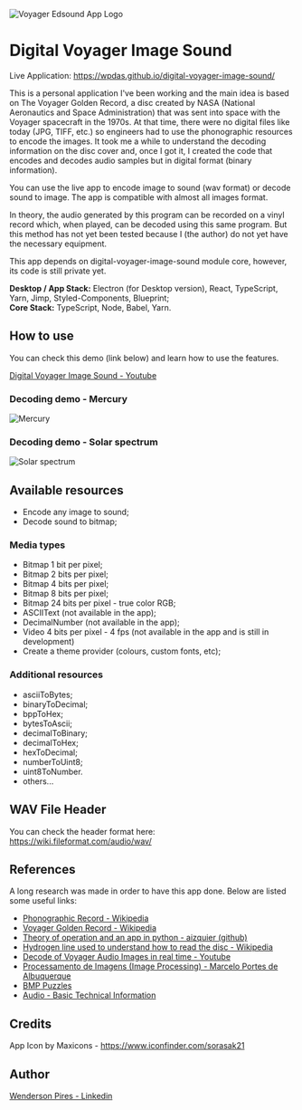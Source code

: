 ![Voyager Edsound App Logo](https://wendersonpdas-public-github-files.s3-us-west-2.amazonaws.com/voyager_edsound_app_icon.png 'Voyager Edsound App Logo')

# Digital Voyager Image Sound

Live Application: https://wpdas.github.io/digital-voyager-image-sound/

This is a personal application I've been working and the main idea is based on The Voyager Golden Record, a disc created by NASA (National Aeronautics and Space Administration) that was sent into space with the Voyager spacecraft in the 1970s. At that time, there were no digital files like today (JPG, TIFF, etc.) so engineers had to use the phonographic resources to encode the images. It took me a while to understand the decoding information on the disc cover and, once I got it, I created the code that encodes and decodes audio samples but in digital format (binary information).

You can use the live app to encode image to sound (wav format) or decode sound to image. The app is compatible with almost all images format.

In theory, the audio generated by this program can be recorded on a vinyl record which, when played, can be decoded using this same program. But this method has not yet been tested because I (the author) do not yet have the necessary equipment.

This app depends on digital-voyager-image-sound module core, however, its code is still private yet.

**Desktop / App Stack:** Electron (for Desktop version), React, TypeScript, Yarn, Jimp, Styled-Components, Blueprint;</br>
**Core Stack:** TypeScript, Node, Babel, Yarn.</br>

## How to use

You can check this demo (link below) and learn how to use the features.

[Digital Voyager Image Sound - Youtube](https://youtu.be/MbtW5LxS56A)

### Decoding demo - Mercury

![Mercury](https://wendersonpdas-public-github-files.s3-us-west-2.amazonaws.com/voyager-edsound-gif-1.gif)</br>

### Decoding demo - Solar spectrum

![Solar spectrum](https://wendersonpdas-public-github-files.s3-us-west-2.amazonaws.com/voyager-edsound-gif-2.gif)</br>

## Available resources

- Encode any image to sound;
- Decode sound to bitmap;

### Media types

- Bitmap 1 bit per pixel;
- Bitmap 2 bits per pixel;
- Bitmap 4 bits per pixel;
- Bitmap 8 bits per pixel;
- Bitmap 24 bits per pixel - true color RGB;
- ASCIIText (not available in the app);
- DecimalNumber (not available in the app);
- Video 4 bits per pixel - 4 fps (not available in the app and is still in development)
- Create a theme provider (colours, custom fonts, etc);

### Additional resources

- asciiToBytes;
- binaryToDecimal;
- bppToHex;
- bytesToAscii;
- decimalToBinary;
- decimalToHex;
- hexToDecimal;
- numberToUint8;
- uint8ToNumber.
- others...

## WAV File Header

You can check the header format here: https://wiki.fileformat.com/audio/wav/

## References

A long research was made in order to have this app done. Below are listed some useful links:

- [Phonographic Record - Wikipedia](https://en.wikipedia.org/wiki/Phonograph_record#Stereophonic_sound)
- [Voyager Golden Record - Wikipedia](https://en.wikipedia.org/wiki/Voyager_Golden_Record)
- [Theory of operation and an app in python - aizquier (github)](https://github.com/aizquier/voyagerimb)
- [Hydrogen line used to understand how to read the disc - Wikipedia](https://en.wikipedia.org/wiki/Hydrogen_line)
- [Decode of Voyager Audio Images in real time - Youtube](https://youtu.be/ibByF9XPAPg)
- [Processamento de Imagens (Image Processing) - Marcelo Portes de Albuquerque](http://mesonpi.cat.cbpf.br/e2012/arquivos/g06/Aula1_G06.pdf)
- [BMP Puzzles](http://nifty.stanford.edu/2011/malan-bmp-puzzles/)
- [Audio - Basic Technical Information](https://www.lehman.edu/faculty/hoffmann/itc/techteach/audio/audiotechinfo.html)

## Credits

App Icon by Maxicons - https://www.iconfinder.com/sorasak21

## Author

[Wenderson Pires - Linkedin](https://www.linkedin.com/in/wenderson-pires-silva/)
